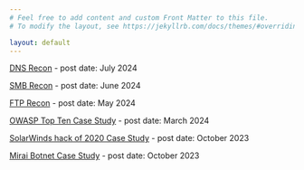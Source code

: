 ```yaml
---
# Feel free to add content and custom Front Matter to this file.
# To modify the layout, see https://jekyllrb.com/docs/themes/#overriding-theme-defaults

layout: default
---
```


[DNS Recon](https://downeg.ie/docs/dns.html) - post date: July 2024

[SMB Recon](https://downeg.ie/docs/smb.html) - post date: June 2024

[FTP Recon](https://downeg.ie/docs/ftp.html) - post date: May 2024

[OWASP Top Ten Case Study](https://downeg.ie/docs/owasp.html) - post date: March 2024

[SolarWinds hack of 2020 Case Study](https://downeg.ie/docs/solarwinds.html) - post date: October 2023

[Mirai Botnet Case Study](https://downeg.ie/docs/mirai.html) - post date: October 2023
